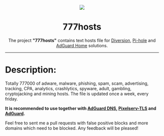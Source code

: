 <p align="center">
<img src="https://github.com/ShiZzO/777hosts/blob/master/logo.png" />
</p>

<h1 align="center">777hosts</h1>

<p align="center">The project <b>"777hosts"</b> contains text hosts file for <a href="https://diversion.ch">Diversion</a>, <a href="https://pi-hole.net">Pi-hole</a> and <a href="https://adguard.com/ru/adguard-home.html">AdGuard Home</a> solutions.</p>

***

# Description:

Totally 777000 of adware, malware, phishing, spam, scam, advertising, tracking, CPA, analytics, crashlytics, spyware, adult, gambling, cryptojacking and mining hosts. The file is updated once a week, every friday.

<b>It is recommended to use together with <a href="https://adguard.com/ru/adguard-dns/overview.html">AdGuard DNS</a>, <a href="https://kazoo.ga/pixelserv-tls/">Pixelserv-TLS</a> and <a href="https://adguard.com/ru/welcome.html#products">AdGuard</a>.</b>

Feel free to sent me a pull requests with false positive blocks and more domains which need to be blocked. Any feedback will be pleased!
